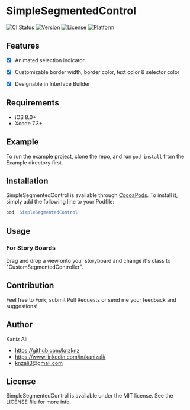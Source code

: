 # SimpleSegmentedControl

[![CI Status](https://img.shields.io/travis/knzknz/SimpleSegmentedControl.svg?style=flat)](https://travis-ci.org/knzknz/SimpleSegmentedControl)
[![Version](https://img.shields.io/cocoapods/v/SimpleSegmentedControl.svg?style=flat)](https://cocoapods.org/pods/SimpleSegmentedControl)
[![License](https://img.shields.io/cocoapods/l/SimpleSegmentedControl.svg?style=flat)](https://cocoapods.org/pods/SimpleSegmentedControl)
[![Platform](https://img.shields.io/cocoapods/p/SimpleSegmentedControl.svg?style=flat)](https://cocoapods.org/pods/SimpleSegmentedControl)

## Features

- [x] Animated selection indicator
- [x] Customizable border width, border color, text color & selector color
- [x] Designable in Interface Builder


## Requirements

* iOS 8.0+
* Xcode 7.3+

## Example

To run the example project, clone the repo, and run `pod install` from the Example directory first.

## Installation

SimpleSegmentedControl is available through [CocoaPods](https://cocoapods.org). To install
it, simply add the following line to your Podfile:

```ruby
pod 'SimpleSegmentedControl'
```

## Usage

### For Story Boards

Drag and drop a view onto your storyboard and change it's class to "CustomSegmentedController".

## Contribution

Feel free to Fork, submit Pull Requests or send me your feedback and suggestions!

## Author
Kaniz Ali

* https://github.com/knzknz
* https://www.linkedin.com/in/kanizali/
* knzali3@gmail.com

## License

SimpleSegmentedControl is available under the MIT license. See the LICENSE file for more info.
